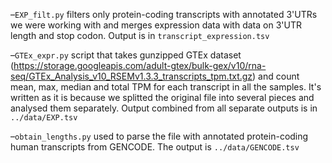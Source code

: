–`EXP_filt.py` filters only protein-coding transcripts with annotated 3'UTRs we were working with and merges expression data with data on 3'UTR length and stop codon. Output is in `transcript_expression.tsv`

–`GTEx_expr.py` script that takes gunzipped GTEx dataset (https://storage.googleapis.com/adult-gtex/bulk-gex/v10/rna-seq/GTEx_Analysis_v10_RSEMv1.3.3_transcripts_tpm.txt.gz) and count mean, max, median and total TPM for each transcript in all the samples. It's written as it is because we splitted the original file into several pieces and analysed them separately. Output combined from all separate outputs is in `../data/EXP.tsv`

–`obtain_lengths.py` used to parse the file with annotated protein-coding human transcripts from GENCODE. The output is `../data/GENCODE.tsv`




